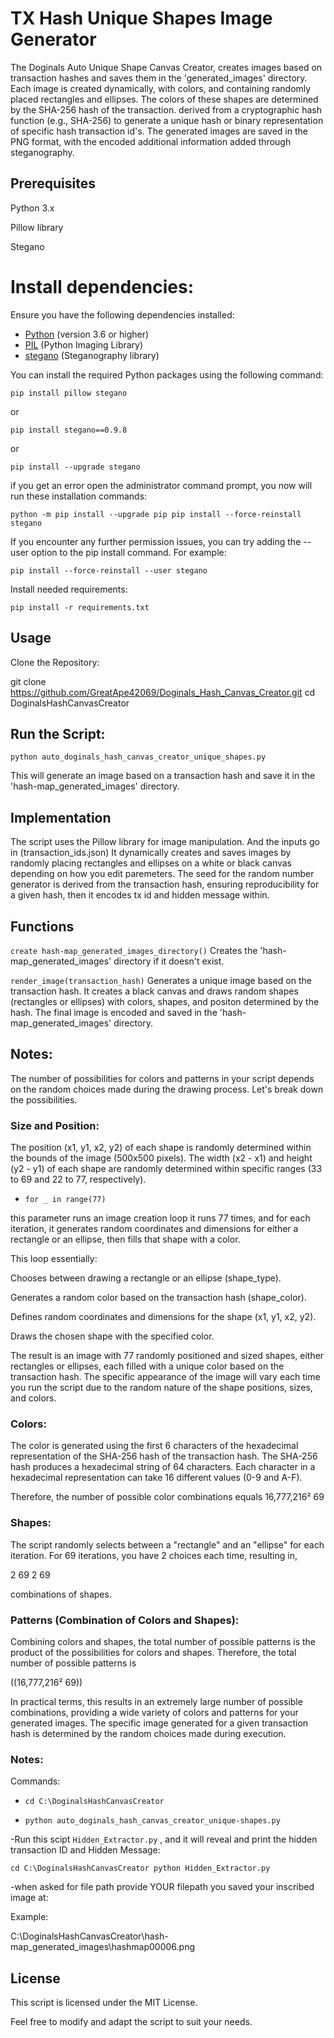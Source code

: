 # TX Hash Unique Shapes Image Generator

The Doginals Auto Unique Shape Canvas Creator, creates images based on transaction hashes and saves them in the 'generated_images' directory. Each image is created dynamically, with colors, and containing randomly placed rectangles and ellipses. The colors of these shapes are determined by the SHA-256 hash of the transaction. derived from a cryptographic hash function (e.g., SHA-256) to generate a unique hash or binary representation of specific hash transaction id's. The generated images are saved in the PNG format, with the encoded additional information added through steganography. 

## Prerequisites

Python 3.x

Pillow library 

Stegano


# Install dependencies:

Ensure you have the following dependencies installed:

- [Python](https://www.python.org/) (version 3.6 or higher)
- [PIL](https://pillow.readthedocs.io/) (Python Imaging Library)
- [stegano](https://github.com/ouanixi/stegano) (Steganography library)

You can install the required Python packages using the following command:

`pip install pillow stegano`

or

`pip install stegano==0.9.8`


or

`pip install --upgrade stegano`


if you get an error open the administrator command prompt, you now will run these installation commands:


`python -m pip install --upgrade pip
pip install --force-reinstall stegano`


If you encounter any further permission issues, you can try adding the --user option to the pip install command. For example:

`pip install --force-reinstall --user stegano`


Install needed requirements:

`pip install -r requirements.txt`
 

## Usage

Clone the Repository:

git clone https://github.com/GreatApe42069/Doginals_Hash_Canvas_Creator.git
cd DoginalsHashCanvasCreator

## Run the Script:

`python auto_doginals_hash_canvas_creator_unique_shapes.py`

This will generate an image based on a transaction hash and save it in the 'hash-map_generated_images' directory.

## Implementation

The script uses the Pillow library for image manipulation. And the inputs go in (transaction_ids.json) It dynamically creates and saves images by randomly placing rectangles and ellipses on a white or black canvas depending on how you edit paremeters. The seed for the random number generator is derived from the transaction hash, ensuring reproducibility for a given hash, then it encodes tx id and hidden message within.

## Functions

`create hash-map_generated_images_directory()`
Creates the 'hash-map_generated_images' directory if it doesn't exist.


`render_image(transaction_hash)`
Generates a unique image based on the transaction hash. It creates a black canvas and draws random shapes (rectangles or ellipses) with colors, shapes, and positon determined by the hash. The final image is encoded and saved in the 'hash-map_generated_images' directory.

## Notes:

The number of possibilities for colors and patterns in your script depends on the random choices made during the drawing process. Let's break down the possibilities.

### Size and Position:

The position (x1, y1, x2, y2) of each shape is randomly determined within the bounds of the image (500x500 pixels).
The width (x2 - x1) and height (y2 - y1) of each shape are randomly determined within specific ranges (33 to 69 and 22 to 77, respectively).

- `for _ in range(77)`

this parameter runs an image creation loop it runs 77 times, and for each iteration, it generates random coordinates and dimensions for either a rectangle or an ellipse, then fills that shape with a color. 

This loop essentially:

Chooses between drawing a rectangle or an ellipse (shape_type).

Generates a random color based on the transaction hash (shape_color).

Defines random coordinates and dimensions for the shape (x1, y1, x2, y2).

Draws the chosen shape with the specified color.

The result is an image with 77 randomly positioned and sized shapes, either rectangles or ellipses, each filled with a unique color based on the transaction hash. The specific appearance of the image will vary each time you run the script due to the random nature of the shape positions, sizes, and colors.

### Colors:

The color is generated using the first 6 characters of the hexadecimal representation of the SHA-256 hash of the transaction hash. The SHA-256 hash produces a hexadecimal string of 64 characters. Each character in a hexadecimal representation can take 16 different values (0-9 and A-F).

Therefore, the number of possible color combinations  equals 16,777,216² 69

### Shapes:

The script randomly selects between a "rectangle" and an "ellipse" for each iteration.
For 69 iterations, you have 2 choices each time, resulting in,

2
69
2 
69

combinations of shapes.


### Patterns (Combination of Colors and Shapes):

Combining colors and shapes, the total number of possible patterns is the product of the possibilities for colors and shapes.
Therefore, the total number of possible patterns is 

((16,777,216² 69))

In practical terms, this results in an extremely large number of possible combinations, providing a wide variety of colors and patterns for your generated images. The specific image generated for a given transaction hash is determined by the random choices made during execution.

### Notes:

Commands:

-  `cd C:\DoginalsHashCanvasCreator`

-  `python auto_doginals_hash_canvas_creator_unique-shapes.py`


-Run this scipt `Hidden_Extractor.py` , and it will reveal and print the hidden transaction ID and Hidden Message:


`cd C:\DoginalsHashCanvasCreator
python Hidden_Extractor.py`


-when asked for file path provide YOUR filepath you saved your inscribed image at:

Example:

C:\DoginalsHashCanvasCreator\hash-map_generated_images\hashmap00006.png

## License
This script is licensed under the MIT License.

Feel free to modify and adapt the script to suit your needs.